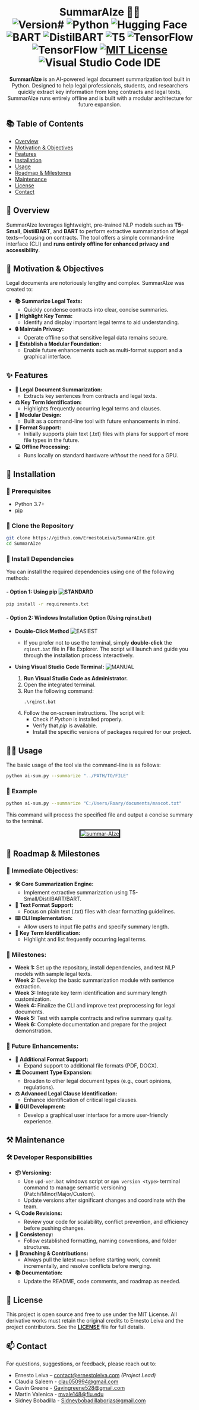 <div align="center">
    <h1>SummarAIze 🤖✨</br>
      <img src="https://img.shields.io/github/package-json/v/ErnestoLeiva/SummarAIze?style=plastic&label=🔖 Version&color=orange&cacheSeconds=60" alt="Version#" >
      <img src="https://img.shields.io/badge/Python_+_Tkinter-Backend_+_Front--end-green?style=plastic&logo=python&logoColor=%233776AB" alt="Python">
      <img src="https://img.shields.io/badge/%F0%9F%A4%97%20Hugging%20Face-Transformers-blue?style=plastic" alt="Hugging Face"> 
      <img src="https://img.shields.io/badge/%F0%9F%A4%97_Model-BART-purple?style=plastic" alt="BART">
      <img src="https://img.shields.io/badge/%F0%9F%A4%97_Model-DistilBART-purple?style=plastic" alt="DistilBART">
      <img src="https://img.shields.io/badge/%F0%9F%A4%97_Model-Google--T5-purple?style=plastic" alt="T5">
      <img src="https://img.shields.io/badge/ML/DL-TensorFlow-%23FF6F00.svg?style=plastic&logo=TensorFlow&logoColor=white" alt="TensorFlow">
      <img src="https://img.shields.io/badge/ML/DL-NumPy-%23013243.svg?style=plastic&logo=numpy&logoColor=white" alt="TensorFlow">
      <a href="LICENSE">
        <img src="https://img.shields.io/badge/⚖️_License-MIT-yellow.svg?style=plastic" alt="MIT License">
      </a>
      <img src="https://img.shields.io/badge/💻_IDE-Visual_Studio_Code-0078d7.svg?style=plastic&logo=visual-studio-code&logoColor=white" alt="Visual Studio Code IDE">
    </h1>

**SummarAIze** is an AI-powered legal document summarization tool built in Python. Designed to help legal professionals, students, and researchers quickly extract key information from long contracts and legal texts, SummarAIze runs entirely offline and is built with a modular architecture for future expansion.
</div>




## 📚 Table of Contents
- [Overview](#overview)
- [Motivation & Objectives](#motivation--objectives)
- [Features](#features)
- [Installation](#installation)
- [Usage](#usage)
- [Roadmap & Milestones](#roadmap--milestones)
- [Maintenance](#maintenance)
- [License](#license)
- [Contact](#contact)




## <a id="overview"></a>📖 Overview
SummarAIze leverages lightweight, pre-trained NLP models such as **T5-Small**, **DistilBART**, and **BART** to perform extractive summarization of legal texts—focusing on contracts. The tool offers a simple command-line interface (CLI) and **runs entirely offline for enhanced privacy and accessibility**.




## <a id="motivation--objectives"></a>🎯 Motivation & Objectives
Legal documents are notoriously lengthy and complex. SummarAIze was created to:
- **📚 Summarize Legal Texts:**   
  - Quickly condense contracts into clear, concise summaries.
- **🔑 Highlight Key Terms:**   
  - Identify and display important legal terms to aid understanding.
- **🔒 Maintain Privacy:**   
  - Operate offline so that sensitive legal data remains secure.
- **🧩 Establish a Modular Foundation:**   
  - Enable future enhancements such as multi-format support and a graphical interface.





## <a id="features"></a>✨ Features
- **📝 Legal Document Summarization:**   
  - Extracts key sentences from contracts and legal texts.
- **⚖️ Key Term Identification:**   
  - Highlights frequently occurring legal terms and clauses.
- **🔧 Modular Design:**   
  - Built as a command-line tool with future enhancements in mind.
- **📄 Format Support:**   
  - Initially supports plain text (.txt) files with plans for support of more file types in the future.
- **💻 Offline Processing:**   
  - Runs locally on standard hardware *without* the need for a GPU.





## <a id="installation"></a>💾 Installation
### 🔹 Prerequisites
- Python 3.7+
- [pip](https://pip.pypa.io/en/stable/)

### 🔹 Clone the Repository
```bash
git clone https://github.com/ErnestoLeiva/SummarAIze.git
cd SummarAIze
```

### 🔹 Install Dependencies
You can install the required dependencies using one of the following methods:

#### - Option 1: Using pip ![STANDARD](https://img.shields.io/badge/Universal%20(Mac%2FLinux%2FWindows)-gray?style=plastic&label=STANDARD&labelColor=blue)
```bash
pip install -r requirements.txt
```

#### - Option 2: Windows Installation Option (Using rqinst.bat) 
- **Double-Click Method** ![EASIEST](https://img.shields.io/badge/Windows%20Only*-gray?style=plastic&label=EASIEST&labelColor=brightgreen)
  - If you prefer not to use the terminal, simply **double-click** the `rqinst.bat` file in File Explorer. The script will launch and guide you through the installation process interactively.
  
- **Using Visual Studio Code Terminal:** ![MANUAL](https://img.shields.io/badge/Windows%20Only*-gray?style=plastic&label=MANUAL&labelColor=orange)
  1. **Run Visual Studio Code as Administrator.**
  2. Open the integrated terminal.
  3. Run the following command:
     ```bat
     .\rqinst.bat
     ```
  4. Follow the on-screen instructions. The script will:
     - Check if *Python* is installed properly.
     - Verify that *pip* is available.
     - Install the specific versions of packages required for our project.




## <a id="usage"></a>🏃‍♂️ Usage
The basic usage of the tool via the command-line is as follows:
```bash
python ai-sum.py --summarize "../PATH/TO/FILE"
```
### 🔹 Example
```bash
python ai-sum.py --summarize "C:/Users/Roary/documents/mascot.txt"
```
This command will process the specified file and output a concise summary to the terminal.

<div align="center">
  <a href="https://ibb.co/5hywjLb0"><img src="https://i.ibb.co/Jj4gpHD1/summar-AIze.png" alt="summar-AIze" border="3"></a><br />
</div>



## <a id="roadmap--milestones"></a>🚀 Roadmap & Milestones

### 🎯 Immediate Objectives:
- **🛠️ Core Summarization Engine:**   
  - Implement extractive summarization using T5-Small/DistilBART/BART.
- **📄 Text Format Support:**   
  - Focus on plain text (.txt) files with clear formatting guidelines.
- **⌨️ CLI Implementation:**   
  - Allow users to input file paths and specify summary length.
- **🔑 Key Term Identification:**   
  - Highlight and list frequently occurring legal terms.

### 📅 Milestones:
- **Week 1:** Set up the repository, install dependencies, and test NLP models with sample legal texts.
- **Week 2:** Develop the basic summarization module with sentence extraction.
- **Week 3:** Integrate key term identification and summary length customization.
- **Week 4:** Finalize the CLI and improve text preprocessing for legal documents.
- **Week 5:** Test with sample contracts and refine summary quality.
- **Week 6:** Complete documentation and prepare for the project demonstration.

### 🔮 Future Enhancements:
- **📑 Additional Format Support:**   
  - Expand support to additional file formats (PDF, DOCX).
- **🏛️ Document Type Expansion:**   
  - Broaden to other legal document types (e.g., court opinions, regulations).
- **⚖️ Advanced Legal Clause Identification:**   
  - Enhance identification of critical legal clauses.
- **🖥️ GUI Development:**   
  - Develop a graphical user interface for a more user-friendly experience.




## <a id="maintenance"></a>⚒️ Maintenance

### 🛠️ Developer Responsibilities
- **📦 Versioning:**  
  - Use `upd-ver.bat` windows script or `npm version <type>` terminal command to manage semantic versioning (Patch/Minor/Major/Custom).   
  - Update versions after significant changes and coordinate with the team.
- **🔍 Code Revisions:**  
  - Review your code for scalability, conflict prevention, and efficiency before pushing changes.
- **🔗 Consistency:**  
  - Follow established formatting, naming conventions, and folder structures.
- **🌿 Branching & Contributions:**  
  - Always pull the latest `main` before starting work, commit incrementally, and resolve conflicts before merging.
- **📚 Documentation:**  
  - Update the README, code comments, and roadmap as needed.


## <a id="license"></a>📝 License
This project is open source and free to use under the MIT License. All derivative works must retain the original credits to Ernesto Leiva and the project contributors. See the **[LICENSE](LICENSE)** file for full details.




## <a id="contact"></a>📫 Contact
For questions, suggestions, or feedback, please reach out to:
- Ernesto Leiva – contact@ernestoleiva.com *(Project Lead)*
- Claudia Saleem - clau050994@gmail.com
- Gavin Greene - Gavingreene528@gmail.com
- Martin Valenica - mvale148@fiu.edu
- Sidney Bobadilla - Sidneybobadillaborjas@gmail.com
  
